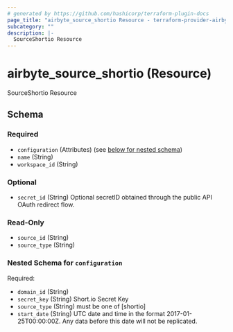 ```yaml
---
# generated by https://github.com/hashicorp/terraform-plugin-docs
page_title: "airbyte_source_shortio Resource - terraform-provider-airbyte"
subcategory: ""
description: |-
  SourceShortio Resource
---
```


# airbyte_source_shortio (Resource)

SourceShortio Resource



<!-- schema generated by tfplugindocs -->
## Schema

### Required

- `configuration` (Attributes) (see [below for nested schema](#nestedatt--configuration))
- `name` (String)
- `workspace_id` (String)

### Optional

- `secret_id` (String) Optional secretID obtained through the public API OAuth redirect flow.

### Read-Only

- `source_id` (String)
- `source_type` (String)

<a id="nestedatt--configuration"></a>
### Nested Schema for `configuration`

Required:

- `domain_id` (String)
- `secret_key` (String) Short.io Secret Key
- `source_type` (String) must be one of [shortio]
- `start_date` (String) UTC date and time in the format 2017-01-25T00:00:00Z. Any data before this date will not be replicated.


